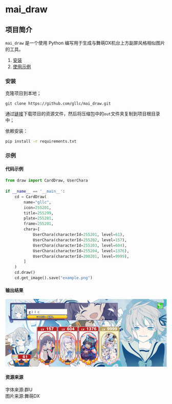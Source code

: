 # mai_draw

## 项目简介

`mai_draw` 是一个使用 Python 编写用于生成与舞萌DX机台上方副屏风格相似图片的工具。

1. [安装](#安装)
2. [使用示例](#项目简介)

### 安装

克隆项目到本地；
```git
git clone https://github.com/gllc/mai_draw.git
```
通过[链接](https://1drv.ms/u/s!AoBHZVMZvJZscrX2KkyrMZUVlbc?e=IpRf1V)下载项目的资源文件，然后将压缩包中的`out`文件夹复制到项目根目录中；

依赖安装：

```sh 
pip install -r requirements.txt
```

### 示例

#### 代码示例

```python
from draw import CardDraw, UserChara

if __name__ == '__main__':
    cd = CardDraw(
        name="gllc",
        icon=255201,
        title=255299,
        plate=255201,
        frame=255201,
        chara=[
            UserChara(characterId=255201, level=61),
            UserChara(characterId=255202, level=157),
            UserChara(characterId=255203, level=604),
            UserChara(characterId=255204, level=1376),
            UserChara(characterId=200201, level=9999),
        ]
    )
    cd.draw()
    cd.get_image().save("example.png")
```

#### 输出结果

![example.png](example.png)

#### 资源来源
字体来源:群U
<br>图片来源:舞萌DX
